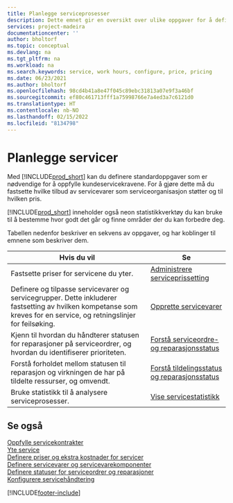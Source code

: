 ```yaml
---
title: Planlegge serviceprosesser
description: Dette emnet gir en oversikt over ulike oppgaver for å definere regler og verdier som definerer serviceprinsipper og -prosesser.
services: project-madeira
documentationcenter: ''
author: bholtorf
ms.topic: conceptual
ms.devlang: na
ms.tgt_pltfrm: na
ms.workload: na
ms.search.keywords: service, work hours, configure, price, pricing
ms.date: 06/23/2021
ms.author: bholtorf
ms.openlocfilehash: 98cd4b41a8e47f045c89ebc31813a07e9f3a46bf
ms.sourcegitcommit: ef80c461713fff1a75998766e7a4ed3a7c6121d0
ms.translationtype: HT
ms.contentlocale: nb-NO
ms.lasthandoff: 02/15/2022
ms.locfileid: "8134798"
---
```

# <a name="planning-services"></a>Planlegge servicer
Med [!INCLUDE[prod_short](includes/prod_short.md)] kan du definere standardoppgaver som er nødvendige for å oppfylle kundeservicekravene. For å gjøre dette må du fastsette hvilke tilbud av servicevarer som serviceorganisasjon støtter og til hvilken pris.   

[!INCLUDE[prod_short](includes/prod_short.md)] inneholder også neon statistikkverktøy du kan bruke til å bestemme hvor godt det går og finne områder der du kan forbedre deg.
  
Tabellen nedenfor beskriver en sekvens av oppgaver, og har koblinger til emnene som beskriver dem.   
  
|**Hvis du vil**|**Se**|  
|------------|-------------|  
|Fastsette priser for servicene du yter.|[Administrere serviceprissetting](service-service-price-management.md)|
|Definere og tilpasse servicevarer og servicegrupper. Dette inkluderer fastsetting av hvilken kompetanse som kreves for en service, og retningslinjer for feilsøking.| [Opprette servicevarer](service-how-to-create-service-items.md)|  
|Kjenn til hvordan du håndterer statusen for reparasjoner på serviceordrer, og hvordan du identifiserer prioriteten.|[Forstå serviceordre- og reparasjonsstatus](service-service-order-status-and-repair-status.md)|  
|Forstå forholdet mellom statusen til reparasjon og virkningen de har på tildelte ressurser, og omvendt.|[Forstå tildelingsstatus og reparasjonsstatus](service-allocation-status-and-repair-status.md)|  
|Bruke statistikk til å analysere serviceprosesser. | [Vise servicestatistikk](service-service-statistics.md) |

## <a name="see-also"></a>Se også
[Oppfylle servicekontrakter](service-fulfill-service-contracts.md)  
[Yte service](service-deliver-service.md)  
[Definere priser og ekstra kostnader for servicer](service-how-setup-service-costs-pricing.md)  
[Definere servicevarer og servicevarekomponenter](service-how-setup-service-items.md)  
[Definere statuser for serviceordrer og reparasjoner](service-order-repair-status.md)  
[Konfigurere servicehåndtering](service-setup-service.md)  


[!INCLUDE[footer-include](includes/footer-banner.md)]